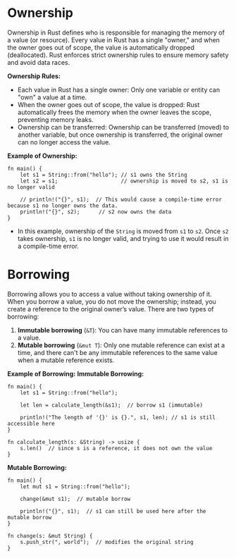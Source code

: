 # Ownership
Ownership in Rust defines who is responsible for managing the memory of a value (or resource). 
Every value in Rust has a single "owner," and when the owner goes out of scope, the value is automatically dropped (deallocated). 
Rust enforces strict ownership rules to ensure memory safety and avoid data races.

**Ownership Rules:**
- Each value in Rust has a single owner: Only one variable or entity can "own" a value at a time.
- When the owner goes out of scope, the value is dropped: Rust automatically frees the memory when the owner leaves the scope, preventing memory leaks.
- Ownership can be transferred: Ownership can be transferred (moved) to another variable, 
but once ownership is transferred, the original owner can no longer access the value.

**Example of Ownership:**
```
fn main() {
    let s1 = String::from("hello"); // s1 owns the String
    let s2 = s1;                    // ownership is moved to s2, s1 is no longer valid

    // println!("{}", s1);  // This would cause a compile-time error because s1 no longer owns the data.
    println!("{}", s2);      // s2 now owns the data
}
```
- In this example, ownership of the `String` is moved from `s1` to `s2`. 
Once `s2` takes ownership, `s1` is no longer valid, and trying to use it would result in a compile-time error.

# Borrowing
Borrowing allows you to access a value without taking ownership of it. When you borrow a value, you do not move the ownership; instead, you create a reference to the original owner’s value. There are two types of borrowing:

1. **Immutable borrowing** (`&T`): You can have many immutable references to a value.
2. **Mutable borrowing** (`&mut T`): Only one mutable reference can exist at a time, and there can't be any immutable references to the same value when a mutable reference exists.

**Example of Borrowing:**
**Immutable Borrowing:**
```
fn main() {
    let s1 = String::from("hello");
    
    let len = calculate_length(&s1);  // borrow s1 (immutable)
    
    println!("The length of '{}' is {}.", s1, len); // s1 is still accessible here
}

fn calculate_length(s: &String) -> usize {
    s.len()  // since s is a reference, it does not own the value
}
```
**Mutable Borrowing:**
```
fn main() {
    let mut s1 = String::from("hello");

    change(&mut s1);  // mutable borrow

    println!("{}", s1);  // s1 can still be used here after the mutable borrow
}

fn change(s: &mut String) {
    s.push_str(", world");  // modifies the original string
}
```

